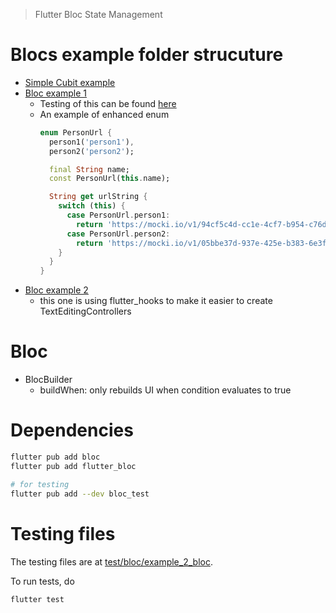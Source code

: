 > Flutter Bloc State Management


# Blocs example folder strucuture

- [Simple Cubit example](lib/bloc/example_1_cubit/bloc_example_1.dart)
- [Bloc example 1](lib/bloc/example_2_bloc/bloc_example_2.dart)
  - Testing of this can be found [here](test/bloc/example_2_bloc/bloc/persons_bloc_test.dart)
  - An example of enhanced enum
    ```dart
    enum PersonUrl {
      person1('person1'),
      person2('person2');

      final String name;
      const PersonUrl(this.name);

      String get urlString {
        switch (this) {
          case PersonUrl.person1:
            return 'https://mocki.io/v1/94cf5c4d-cc1e-4cf7-b954-c76dd9472020';
          case PersonUrl.person2:
            return 'https://mocki.io/v1/05bbe37d-937e-425e-b383-6e3f0de60095';
        }
      }
    }
    ```
- [Bloc example 2](lib/bloc/example_3_bloc_notes_app/bloc_example_3_notes_app.dart)
  - this one is using flutter_hooks to make it easier to create TextEditingControllers


# Bloc

- BlocBuilder
  - buildWhen: only rebuilds UI when condition evaluates to true

# Dependencies

```bash
flutter pub add bloc
flutter pub add flutter_bloc

# for testing
flutter pub add --dev bloc_test
```

# Testing files

The testing files are at [test/bloc/example_2_bloc](test/bloc/example_2_bloc).

To run tests, do

```
flutter test
```

